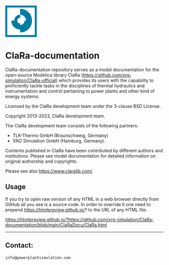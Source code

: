 ﻿<p><img src="ClaRa-Logo.png" width="100"<\p>

# ClaRa-documentation

ClaRa-documentation repository serves as a model documentation for the open-source Modelica library ClaRa (https://github.com/xrg-simulation/ClaRa-official) which provides its users with the capability to proficiently tackle tasks in the disciplines of thermal hydraulics and instrumentation and control pertaining to power plants and other kind of energy systems.

Licensed by the ClaRa development team under the 3-clause BSD License.

Copyright  2013-2023, ClaRa development team.

The ClaRa development team consists of the following partners: 
* TLK-Thermo GmbH (Braunschweig, Germany)
* XRG Simulation GmbH (Hamburg, Germany).

Contents published in ClaRa have been contributed by different authors and institutions. Please see model documentation for detailed information on original authorship and copyrights.

Please see also https://www.claralib.com/

## Usage
If you try to open raw version of any HTML in a web browser directly from GitHub all you see is a source code. 
In order to override it one need to prepend https://htmlpreview.github.io/? to the URL of any HTML file:

https://htmlpreview.github.io/?https://github.com/xrg-simulation/ClaRa-documentation/blob/main/ClaRaDocu/ClaRa.html
******************************	
## Contact:	

	info@powerplantsimulation.com